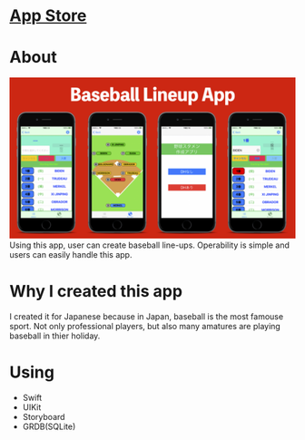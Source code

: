 # [App Store](https://apps.apple.com/ca/app/%E9%87%8E%E7%90%83%E3%82%B9%E3%82%BF%E3%83%A1%E3%83%B3%E4%BD%9C%E6%88%90%E3%82%A2%E3%83%97%E3%83%AA/id1557158760#?platform=iphone)

# About
![Screen shots](https://github.com/korosaka/source_image/blob/main/lineup_ios/lineup_screenshots.png)
Using this app, user can create baseball line-ups.
Operability is simple and users can easily handle this app.

# Why I created this app
I created it for Japanese because in Japan, baseball is the most famouse sport.
Not only professional players, but also many amatures are playing baseball in thier holiday.

# Using
- Swift
- UIKit
- Storyboard
- GRDB(SQLite)
